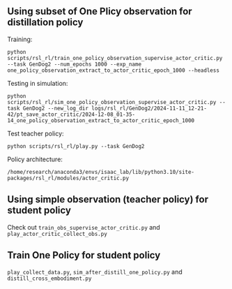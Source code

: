 ## Using subset of One Plicy observation for distillation policy
Training:

```
python scripts/rsl_rl/train_one_policy_observation_supervise_actor_critic.py --task GenDog2 --num_epochs 1000 --exp_name one_policy_observation_extract_to_actor_critic_epoch_1000 --headless
```

Testing in simulation:
```
python scripts/rsl_rl/sim_one_policy_observation_supervise_actor_critic.py --task GenDog2 --new_log_dir logs/rsl_rl/GenDog2/2024-11-11_12-21-42/pt_save_actor_critic/2024-12-08_01-35-14_one_policy_observation_extract_to_actor_critic_epoch_1000
```

Test teacher policy:
```
python scripts/rsl_rl/play.py --task GenDog2
```

Policy architecture:
```
/home/research/anaconda3/envs/isaac_lab/lib/python3.10/site-packages/rsl_rl/modules/actor_critic.py
```

## Using simple observation (teacher policy) for student policy
Check out `train_obs_supervise_actor_critic.py` and `play_actor_critic_collect_obs.py`

## Train One Policy for student policy
`play_collect_data.py`, `sim_after_distill_one_policy.py` and `distill_cross_embodiment.py`
